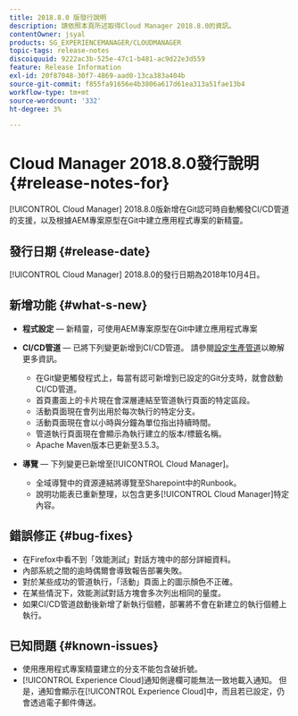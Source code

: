 ```yaml
---
title: 2018.8.0 版發行說明
description: 請依照本頁所述取得Cloud Manager 2018.8.0的資訊。
contentOwner: jsyal
products: SG_EXPERIENCEMANAGER/CLOUDMANAGER
topic-tags: release-notes
discoiquuid: 9222ac3b-525e-47c1-b481-ac9d22e3d559
feature: Release Information
exl-id: 20f87048-30f7-4869-aad0-13ca383a404b
source-git-commit: f855fa91656e4b3806a617d61ea313a51fae13b4
workflow-type: tm+mt
source-wordcount: '332'
ht-degree: 3%

---
```


# Cloud Manager 2018.8.0發行說明 {#release-notes-for}

[!UICONTROL Cloud Manager] 2018.8.0版新增在Git認可時自動觸發CI/CD管道的支援，以及根據AEM專案原型在Git中建立應用程式專案的新精靈。

## 發行日期 {#release-date}

[!UICONTROL Cloud Manager] 2018.8.0的發行日期為2018年10月4日。

## 新增功能 {#what-s-new}

* **程式設定** — 新精靈，可使用AEM專案原型在Git中建立應用程式專案

* **CI/CD管道** — 已將下列變更新增到CI/CD管道。 請參閱[設定生產管道](/help/using/production-pipelines.md)以瞭解更多資訊。

   * 在Git變更觸發程式上，每當有認可新增到已設定的Git分支時，就會啟動CI/CD管道。
   * 首頁畫面上的卡片現在會深層連結至管道執行頁面的特定區段。
   * 活動頁面現在會列出用於每次執行的特定分支。
   * 活動頁面現在會以小時與分鐘為單位指出持續時間。
   * 管道執行頁面現在會顯示為執行建立的版本/標籤名稱。
   * Apache Maven版本已更新至3.5.3。

* **導覽** — 下列變更已新增至[!UICONTROL Cloud Manager]。

   * 全域導覽中的資源連結將導覽至Sharepoint中的Runbook。
   * 說明功能表已重新整理，以包含更多[!UICONTROL Cloud Manager]特定內容。

## 錯誤修正 {#bug-fixes}

* 在Firefox中看不到「效能測試」對話方塊中的部分詳細資料。
* 內部系統之間的逾時偶爾會導致報告部署失敗。
* 對於某些成功的管道執行，「活動」頁面上的圖示顏色不正確。
* 在某些情況下，效能測試對話方塊會多次列出相同的量度。
* 如果CI/CD管道啟動後新增了新執行個體，部署將不會在新建立的執行個體上執行。

## 已知問題 {#known-issues}

* 使用應用程式專案精靈建立的分支不能包含破折號。
* [!UICONTROL Experience Cloud]通知側邊欄可能無法一致地載入通知。 但是，通知會顯示在[!UICONTROL Experience Cloud]中，而且若已設定，仍會透過電子郵件傳送。
